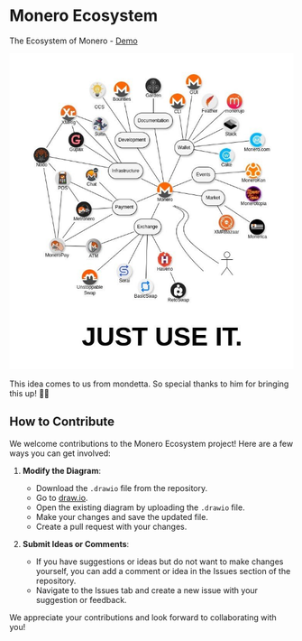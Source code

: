 # Monero Ecosystem

The Ecosystem of Monero - [Demo](https://schmidt1024.github.io/monero-ecosystem/monero-ecosystem-map.drawio-2.html)

![Monero Ecosystem Diagram](monero-ecosystem.jpg)

This idea comes to us from mondetta. So special thanks to him for bringing this up! 🙏🏻

## How to Contribute

We welcome contributions to the Monero Ecosystem project! Here are a few ways you can get involved:

1. **Modify the Diagram**:
   - Download the `.drawio` file from the repository.
   - Go to [draw.io](https://app.diagrams.net/).
   - Open the existing diagram by uploading the `.drawio` file.
   - Make your changes and save the updated file.
   - Create a pull request with your changes.

2. **Submit Ideas or Comments**:
   - If you have suggestions or ideas but do not want to make changes yourself, you can add a comment or idea in the Issues section of the repository.
   - Navigate to the Issues tab and create a new issue with your suggestion or feedback.

We appreciate your contributions and look forward to collaborating with you!
